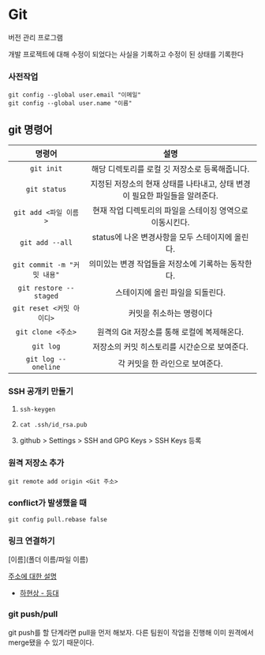 
# Git
버전 관리 프로그램

개발 프로젝트에 대해 수정이 되었다는 사실을 기록하고 수정이 된 상태를 기록한다

### 사전작업
```
git config --global user.email "이메일"
git config --global user.name "이름"
```

## git 명령어
| 명령어 | 설명 |
| :------: | :------------: | 
| ```git init``` | 해당 디렉토리를 로컬 깃 저장소로 등록해줍니다. |
| ```git status``` | 지정된 저장소의 현재 상태를 나타내고, 상태 변경이 필요한 파일들을 알려준다. |
| ```git add <파일 이름>``` | 현재 작업 디렉토리의 파일을 스테이징 영역으로 이동시킨다. |
| ```git add --all``` | status에 나온 변경사항을 모두 스테이지에 올린다. |
| ```git commit -m "커밋 내용"``` | 의미있는 변경 작업들을 저장소에 기록하는 동작한다. |
| ```git restore --staged``` | 스테이지에 올린 파일을 되돌린다. |
| ```git reset <커밋 아이디>``` | 커밋을 취소하는 명령이다 |
| ```git clone <주소>``` | 원격의 Git 저장소를 통해 로컬에 복제해온다. |
| ```git log``` | 저장소의 커밋 히스토리를 시간순으로 보여준다. |
|```git log --oneline``` | 각 커밋을 한 라인으로 보여준다. |

### SSH 공개키 만들기
1. ```ssh-keygen```

2. ```cat .ssh/id_rsa.pub```

3. github > Settings > SSH and GPG Keys > SSH Keys 등록


### 원격 저장소 추가
```git remote add origin <Git 주소>```

### conflict가 발생했을 때
```git config pull.rebase false```

### 링크 연결하기
[이름](폴더 이름/파일 이름)

[주소에 대한 설명](주소)

- [하현상 - 등대](하현상-등대/README.md)

### git push/pull
git push를 할 단계라면 pull을 먼저 해보자. 다른 팀원이 작업을 진행해 이미 원격에서 merge됐을 수 있기 때문이다.